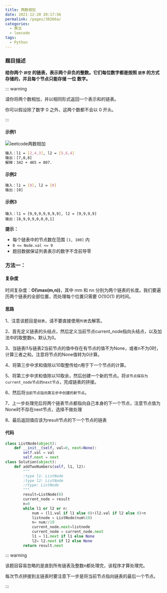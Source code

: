 ```yaml
---
title: 两数相加
date: 2021-12-20 20:17:56
permalink: /pages/30266a/
categories:
  - 算法
  - leecode
tags:
  - Python
---
```




### 题目描述

**给你两个 `非空` 的链表，表示两个非负的整数。它们每位数字都是按照 `逆序` 的方式存储的，并且每个节点只能存储 一位 数字。**

::: warning

请你将两个数相加，并以相同形式返回一个表示和的链表。

你可以假设除了数字 0 之外，这两个数都不会以 0 开头。

:::

#### 示例1

![leetcode两数相加](https://cdn.jsdelivr.net/gh/Weibw162/image-hosting@master/20211220/leetcode两数相加.3l88rgxra780.png)

```bash
输入：l1 = [2,4,3], l2 = [5,6,4]
输出：[7,0,8]
解释：342 + 465 = 807.
```

#### 示例2

```bash
输入：l1 = [0], l2 = [0]
输出：[0]
```

#### 示例3

```ba
输入：l1 = [9,9,9,9,9,9,9], l2 = [9,9,9,9]
输出：[8,9,9,9,0,0,0,1]
```

**提示：**

- 每个链表中的节点数在范围 `[1, 100]` 内
- `0 <= Node.val <= 9`
- 题目数据保证列表表示的数字不含前导零

### 方法一：

#### 复杂度
时间复杂度：**O(\max(m,n))**，其中 mm 和 nn 分别为两个链表的长度。我们要遍历两个链表的全部位置，而处理每个位置只需要 O(1)O(1) 的时间。

#### 思路

1、注意该题目是`链表`，请不要直接使用`列表`去解答。

2、首先定义链表的头结点，然后定义当前节点current_node指向头结点，以及加法中的取整数n，默认为0。

3、当链表l1与链表2当前节点的值中存在有节点的值不为None，或者n不为0时，计算三者之和。注意将节点的None值转为0计算。

4、将第三步中求和值除以10取整传给n用于下一个节点的计算。

5、将第三步中求和值除以10取余，然后创建一个新的节点。将`该节点保存为current_node节点的next节点`，完成链表的拼接。

6、然后将`当前节点指向第五步中创建的新节点`。

7、上一步处理完后将两个链表节点都指向自己本身的下一个节点，注意节点值为None时不存在next节点，选择不做处理

8、最后返回值应该为result节点的下一个节点的链表

#### 代码

```python
class ListNode(object):
    def __init__(self, val=0, next=None):
        self.val = val
        self.next = next
class Solution(object):
    def addTwoNumbers(self, l1, l2):
        """
        :type l1: ListNode
        :type l2: ListNode
        :rtype: ListNode
        """
        result=ListNode(0)
        current_node = result
        n=0
        while l1 or l2 or n:
            num = (l1.val if l1 else 0)+(l2.val if l2 else 0)+n
            listnode = ListNode(num%10)
            n= num//10
            current_node.next=listnode
            current_node = current_node.next
            l1 = l1.next if l1 else None
            l2= l2.next if l2 else None
        return result.next
```

::: warning

该题目容易忽略的是直到所有链表及整数n都处理完，该程序才算处理完。

每次节点拼接到主链表时要注意下一步是将当前节点指向链表的最后一个节点。

:::
